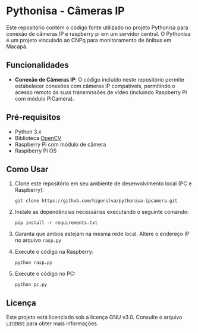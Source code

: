 # Pythonisa - Câmeras IP

Este repositório contém o código fonte utilizado no projeto Pythonisa para conexão de câmeras IP e raspberry pi em um servidor central. O Pythonisa é um projeto vinculado ao CNPq para monitoramento de ônibus em Macapá.

## Funcionalidades

- **Conexão de Câmeras IP**: O código incluído neste repositório permite estabelecer conexões com câmeras IP compatíveis, permitindo o acesso remoto às suas transmissões de vídeo (incluindo Raspberry Pi com módulo PiCamera).

## Pré-requisitos

- Python 3.x
- Biblioteca [OpenCV](https://pypi.org/project/opencv-python/)
- Raspberry Pi com módulo de câmera
- Raspiberry Pi OS

## Como Usar

1. Clone este repositório em seu ambiente de desenvolvimento local (PC e Raspberry):

   ```
   git clone https://github.com/higorslva/pythonisa-ipcamera.git
   ```

2. Instale as dependências necessárias executando o seguinte comando:

   ```
   pip install -r requirements.txt
   ```

3. Garanta que ambos estejam na mesma rede local. Altere o endereço IP no arquivo ```rasp.py```

4. Execute o código na Raspberry:

   ```
   python rasp.py
   ```
5. Execute o código no PC:

   ```
   python pc.py
   ```   

## Licença

Este projeto está licenciado sob a licença GNU v3.0. Consulte o arquivo `LICENSE` para obter mais informações.
